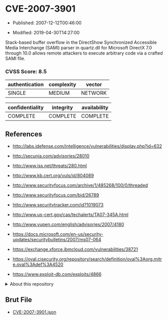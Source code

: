 # CVE-2007-3901

- Published: 2007-12-12T00:46:00

- Modified: 2019-04-30T14:27:00

Stack-based buffer overflow in the DirectShow Synchronized Accessible Media Interchange (SAMI) parser in quartz.dll for Microsoft DirectX 7.0 through 10.0 allows remote attackers to execute arbitrary code via a crafted SAMI file.

### CVSS Score: **8.5**

| authentication | complexity | vector |
| --- | --- | --- |
| SINGLE | MEDIUM | NETWORK |

| confidentiality | integrity | availability |
| --- | --- | --- |
| COMPLETE | COMPLETE | COMPLETE |

## References

* http://labs.idefense.com/intelligence/vulnerabilities/display.php?id=632

* http://secunia.com/advisories/28010

* http://www.iss.net/threats/280.html

* http://www.kb.cert.org/vuls/id/804089

* http://www.securityfocus.com/archive/1/485268/100/0/threaded

* http://www.securityfocus.com/bid/26789

* http://www.securitytracker.com/id?1019073

* http://www.us-cert.gov/cas/techalerts/TA07-345A.html

* http://www.vupen.com/english/advisories/2007/4180

* https://docs.microsoft.com/en-us/security-updates/securitybulletins/2007/ms07-064

* https://exchange.xforce.ibmcloud.com/vulnerabilities/38721

* https://oval.cisecurity.org/repository/search/definition/oval%3Aorg.mitre.oval%3Adef%3A4520

* https://www.exploit-db.com/exploits/4866

<details>
<summary>About this repository</summary> 

  This repository is part of the project [Live Hack CVE](https://github.com/Live-Hack-CVE). Main website can be found [www.live-hack.org](https://www.live-hack.org) 
  
  Made by [Sn0wAlice](https://github.com/Sn0wAlice) for the people that care about security and need to have a feed of the latest CVEs. Hope you enjoy it, don't forget to star the repo and follow me on [Twitter](https://twitter.com/Sn0wAlice) and [Github](https://github.com/Sn0wAlice). And that is my [personnal website](https://www.alice-snow.me/)

  - [Home Page](https://github.com/Live-Hack-CVE)
  - [Framework](https://github.com/Live-Hack-CVE/cve-framework)
  - [CVE database](https://github.com/Live-Hack-CVE/full_database)
  - [Changelog](https://github.com/Live-Hack-CVE/Changelog)
</details>

## Brut File

* [CVE-2007-3901.json](https://raw.githubusercontent.com/Live-Hack-CVE/full_database/main/cves/2007/CVE-2007-3901.json)

